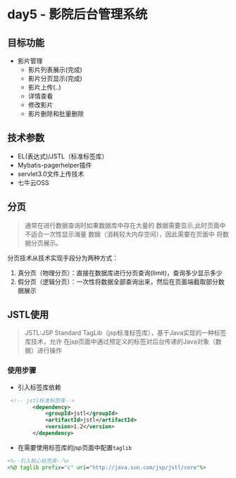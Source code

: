 # day5 - 影院后台管理系统
## 目标功能
+ 影片管理
    + 影片列表展示(完成)
    + 影片分页显示(完成)
    + 影片上传(..)
    + 详情查看
    + 修改影片
    + 影片删除和批量删除
    
## 技术参数
+ EL(表达式)/JSTL（标准标签库）
+ Mybatis-pagerhelper插件
+ servlet3.0文件上传技术
+ 七牛云OSS

## 分页
>通常在进行数据查询时如果数据库中存在大量的
数据需要显示,此时页面中不适合一次性显示海量
>数据（消耗较大内存空间），因此需要在页面中
>将数据分页展示。

分页技术从技术实现手段分为两种方式：
1. 真分页（物理分页）：直接在数据库进行分页查询(limit)，查询多少显示多少
2. 假分页（逻辑分页）：一次性将数据全部查询出来，然后在页面端截取部分数据展示

## JSTL使用
> JSTL:JSP Standard TagLib（jsp标准标签库），基于Java实现的一种标签库技术，允许
>在jsp页面中通过预定义的标签对后台传递的Java对象（数据）进行操作

### 使用步骤
+ 引入标签库依赖
```xml
 <!-- jstl标准标签库-->
        <dependency>
            <groupId>jstl</groupId>
            <artifactId>jstl</artifactId>
            <version>1.2</version>
        </dependency>
```
+ 在需要使用标签库的jsp页面中配置`taglib`

```jsp
<%--引入核心标签库--%> 
<%@ taglib prefix="c" uri="http://java.sun.com/jsp/jstl/core"%>
```